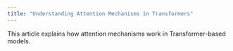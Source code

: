 ```yaml
---
title: "Understanding Attention Mechanisms in Transformers"
---
```


This article explains how attention mechanisms work in Transformer-based models.

